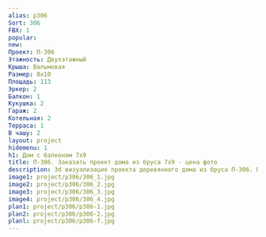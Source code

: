 ```yaml
---
alias: p306
Sort: 306
FBX: 1
popular: 
new: 
Проект: П-306
Этажность: Двухэтажный
Крыша: Вальмовая
Размер: 8х10
Площадь: 113
Эркер: 2
Балкон: 1
Кукушка: 2
Гараж: 2
Котельная: 2
Терраса: 1
В чашу: 2
layout: project
hidemenu: 1
h1: Дом с балконом 7х9
title: П-306. Заказать проект дома из бруса 7х9 - цена фото
description: 3d визуализация проекта деревянного дома из бруса П-306. Площадь 113 м2, размер 7х9. Вы можете внести любые изменения в проект.
image1: project/p306/306_1.jpg
image2: project/p306/306_2.jpg
image3: project/p306/306_3.jpg
image4: project/p306/306_4.jpg
plan1: project/p306/p306-1.jpg
plan2: project/p306/p306-2.jpg
planl: project/p306/p306-f.jpg
---
```

